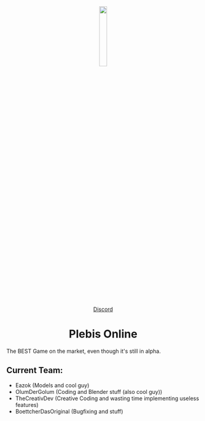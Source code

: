 <div align="center">
  <a href="https://github.com/Peritia-Studios/Plebis-Online/">
    <img src="https://github.com/Peritia-Studios/Plebis-Online/blob/main/PlebisOnlineLogoFit.png" width="20%" height="auto">
  </a>
</div>
<div align="center"><a href="ole mach mal owner role bei disc weil man kann keinen invite erstellen">Discord</a></div>
<h1 align="center">Plebis Online</h1>

The BEST Game on the market, even though it's still in alpha.

## Current Team:
  - Eazok (Models and cool guy)
  - OlumDerGolum (Coding and Blender stuff (also cool guy))
  - TheCreativDev (Creative Coding and wasting time implementing useless features)
  - BoettcherDasOriginal (Bugfixing and stuff)
